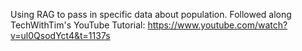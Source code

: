 Using RAG to pass in specific data about population. Followed along TechWithTim's YouTube Tutorial: https://www.youtube.com/watch?v=ul0QsodYct4&t=1137s
